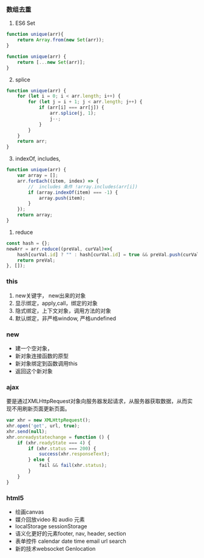 ### 数组去重

1. ES6 Set 

``` js
function unique(arr){
    return Array.from(new Set(arr));
}

function unique(arr) {
    return [...new Set(arr)];
}
```

2. splice
``` js
function unique(arr) {
    for (let i = 0; i < arr.length; i++) {
        for (let j = i + 1; j < arr.length; j++) {
            if (arr[i] === arr[j]) {
                arr.splice(j, 1);
                j--;
            }
        }
    }
    return arr;
}
```

3. indexOf, includes, 
``` js
function unique(arr) {
    var array = [];
    arr.forEach((item, index) => {
        //  includes 条件 !array.includes(arr[i])
        if (array.indexOf(item) === -1) {
            array.push(item);
        }
    });
    return array;
}
```

1. reduce

``` js
const hash = {};
newArr = arr.reduce((preVal, curVal)=>{
    hash[curVal.id] ? "" : hash[curVal.id] = true && preVal.push(curVal);
    return preVal;
}, []);
```

### this

1. new关键字， new出来的对象  
2. 显示绑定，apply,call，绑定的对象
3. 隐式绑定，上下文对象，调用方法的对象 
4. 默认绑定，非严格window, 严格undefined                                

### new 

* 建一个空对象，
* 新对象连接函数的原型
* 新对象绑定到函数调用this
* 返回这个新对象

### ajax

要是通过XMLHttpRequest对象向服务器发起请求，从服务器获取数据，从而实现不用刷新页面更新页面。

``` js
var xhr = new XMLHttpRequest();
xhr.open('get', url, true);
xhr.send(null);
xhr.onreadystatechange = function () {
    if (xhr.readyState === 4) {
        if (xhr.status === 200) {
            success(xhr.responseText);
        } else {
            fail && fail(xhr.status);
        }
    }
}
```

### html5

* 绘画canvas
* 媒介回放video 和 audio 元素
* localStorage sessionStorage
* 语义化更好的元素footer, nav, header, section
* 表单控件 calendar date time email url search
* 新的技术websocket Genlocation
